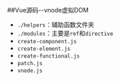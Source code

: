 ##Vue源码--vnode虚拟DOM

- `./helpers`：辅助函数文件夹
- `./modules`：主要是`ref`和`directive`
- `create-component.js`
- `create-element.js`
- `create-functional.js`
- `patch.js`
- `vnode.js`

